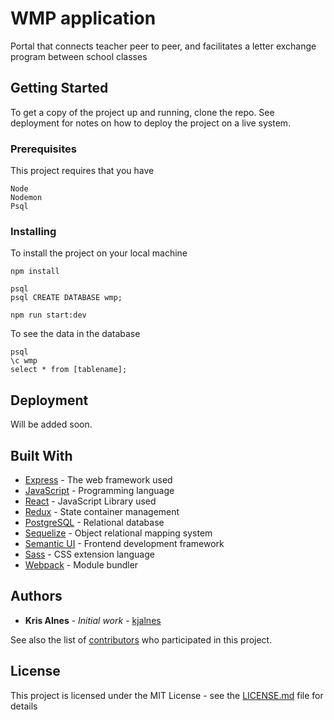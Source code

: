 # WMP application

Portal that connects teacher peer to peer, and facilitates a letter exchange program between school classes

## Getting Started

To get a copy of the project up and running, clone the repo.
See deployment for notes on how to deploy the project on a live system.

### Prerequisites

This project requires that you have
```
Node
Nodemon
Psql
```

### Installing

To install the project on your local machine

```
npm install

psql
psql CREATE DATABASE wmp;

npm run start:dev

```

To see the data in the database

```
psql
\c wmp
select * from [tablename];
```


## Deployment

Will be added soon.

## Built With
* [Express](https://expressjs.com/) - The web framework used
* [JavaScript](https://www.javascript.com/) - Programming language
* [React](https://reactjs.org/docs) - JavaScript Library used
* [Redux](https://redux.js.org/) - State container management
* [PostgreSQL](https://www.postgresql.org/docs/) - Relational database
* [Sequelize](http://docs.sequelizejs.com/) - Object relational mapping system
* [Semantic UI](https://react.semantic-ui.com/introduction/) - Frontend development framework
* [Sass](https://sass-lang.com/documentation/file.SASS_REFERENCE.html) - CSS extension language
* [Webpack](https://webpack.js.org/) - Module bundler


## Authors

* **Kris Alnes** - *Initial work* - [kjalnes](https://github.com/kjalnes)

See also the list of [contributors](https://github.com/kjalnes/wmpapp/contributors) who participated in this project.

## License

This project is licensed under the MIT License - see the [LICENSE.md](LICENSE.md) file for details


